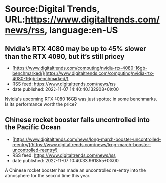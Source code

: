 # Source:Digital Trends, URL:https://www.digitaltrends.com/news/rss, language:en-US

## Nvidia’s RTX 4080 may be up to 45% slower than the RTX 4090, but it’s still pricey
 - [https://www.digitaltrends.com/computing/nvidia-rtx-4080-16gb-benchmarked/](https://www.digitaltrends.com/computing/nvidia-rtx-4080-16gb-benchmarked/)
 - RSS feed: https://www.digitaltrends.com/news/rss
 - date published: 2022-11-07 14:40:40.132908+00:00

Nvidia's upcoming RTX 4080 16GB was just spotted in some benchmarks. Is its performance worth the price?

## Chinese rocket booster falls uncontrolled into the Pacific Ocean
 - [https://www.digitaltrends.com/news/long-march-booster-uncontrolled-reentry/](https://www.digitaltrends.com/news/long-march-booster-uncontrolled-reentry/)
 - RSS feed: https://www.digitaltrends.com/news/rss
 - date published: 2022-11-07 10:40:33.961855+00:00

A Chinese rocket booster has made an uncontrolled re-entry into the atmosphere for the second time this year.

